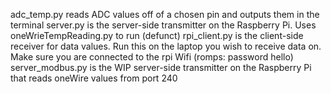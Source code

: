 adc_temp.py reads ADC values off of a chosen pin and outputs them in the terminal
server.py is the server-side transmitter on the Raspberry Pi. Uses oneWrieTempReading.py to run (defunct)
rpi_client.py is the client-side receiver for data values. Run this on the laptop you wish to receive data on. Make sure you are connected to the rpi Wifi (romps: password hello)
server_modbus.py is the WIP server-side transmitter on the Raspberry Pi that reads oneWire values from port 240

